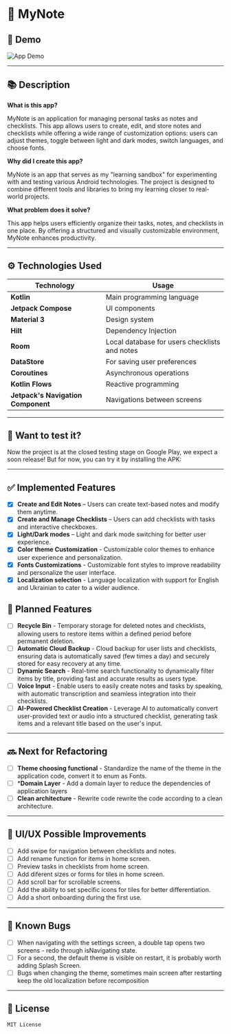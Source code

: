 # 📱 MyNote

## 🎥 Demo
![App Demo](assets/demo.gif)

---

## 📚 Description

**What is this app?**

MyNote is an application for managing personal tasks as notes and checklists. This app allows users to create, edit, and store notes and checklists while offering a wide range of customization options: users can adjust themes, toggle between light and dark modes, switch languages, and choose fonts.

**Why did I create this app?**

MyNote is an app that serves as my "learning sandbox" for experimenting with and testing various Android technologies. The project is designed to combine different tools and libraries to bring my learning closer to real-world projects.

**What problem does it solve?**

This app helps users efficiently organize their tasks, notes, and checklists in one place. By offering a structured and visually customizable environment, MyNote enhances productivity.

---

## ⚙️ Technologies Used
| Technology       | Usage                     |
|-----------------|--------------------------|
| **Kotlin**      | Main programming language |
| **Jetpack Compose** | UI components         |
| **Material 3**  | Design system             |
| **Hilt**        | Dependency Injection      |
| **Room**        | Local database for users checklists and notes|
| **DataStore**   | For saving user preferences|
| **Coroutines**  | Asynchronous operations   |
| **Kotlin Flows**| Reactive programming      |
|**Jetpack's Navigation Component**| Navigations between screens|

---

## 🚀 Want to test it?

Now the project is at the closed testing stage on Google Play, we expect a soon release!
But for now, you can try it by installing the APK: 

---
## ✅ Implemented Features
- [x] **Create and Edit Notes** – Users can create text-based notes and modify them anytime.
- [x] **Create and Manage Checklists** – Users can add checklists with tasks and interactive checkboxes.
- [x] **Light/Dark modes** – Light and dark mode switching for better user experience.
- [x] **Color theme Customization** - Customizable color themes to enhance user experience and personalization.
- [x] **Fonts Customizations** - Customizable font styles to improve readability and personalize the user interface.
- [x] **Localization selection** - Language localization with support for English and Ukrainian to cater to a wider audience.

## 🔧 Planned Features
- [ ] **Recycle Bin** - Temporary storage for deleted notes and checklists, allowing users to restore items within a defined period before permanent deletion.
- [ ] **Automatic Cloud Backup** - Сloud backup for user lists and checklists, ensuring data is automatically saved (few times a day) and securely stored for easy recovery at any time.
- [ ] **Dynamic Search** - Real-time search functionality to dynamically filter items by title, providing fast and accurate results as users type.
- [ ] **Voice Input** - Enable users to easily create notes and tasks by speaking, with automatic transcription and seamless integration into their checklists.
- [ ] **AI-Powered Checklist Creation** - Leverage AI to automatically convert user-provided text or audio into a structured checklist, generating task items and a relevant title based on the user's input.
 
---

## 🔜 Next for Refactoring
- [ ] **Theme choosing functional** - Standardize the name of the theme in the application code, convert it to enum as Fonts.
- [ ] ***Domain Layer** - Add a domain layer to reduce the dependencies of application layers
- [ ] **Clean architecture** - Rewrite code rewrite the code according to a clean architecture.
---

## 🎨 UI/UX Possible Improvements
- [ ] Add swipe for navigation between checklists and notes.
- [ ] Add rename function for items in home screen.
- [ ] Preview tasks in checklists from home screen.
- [ ] Add diferent sizes or forms for tiles in home screen.
- [ ] Add scroll bar for scrollable screens.
- [ ] Add the ability to set specific icons for tiles for better differentiation.
- [ ] Add a short onboarding during the first use.

---

## 🐞 Known Bugs
- [ ] When navigating with the settings screen, a double tap opens two screens - redo through isNavigating state.
- [ ] For a second, the default theme is visible on restart, it is probably worth adding Splash Screen.
- [ ] Bugs when changing the theme, sometimes main screen after restarting keep the old localization before recomposition

---

## 📜 License
```
MIT License
```

